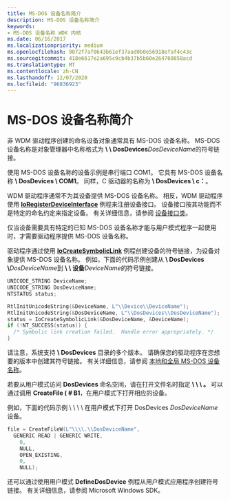 ```yaml
---
title: MS-DOS 设备名称简介
description: MS-DOS 设备名称简介
keywords:
- MS-DOS 设备名称 WDK 内核
ms.date: 06/16/2017
ms.localizationpriority: medium
ms.openlocfilehash: 9072f7af0643b61ef37aad0b0e56918efaf4c43c
ms.sourcegitcommit: 418e6617e2a695c9cb4b37b5b60e264760858acd
ms.translationtype: MT
ms.contentlocale: zh-CN
ms.lasthandoff: 12/07/2020
ms.locfileid: "96836923"
---
```

# <a name="introduction-to-ms-dos-device-names"></a>MS-DOS 设备名称简介





非 WDM 驱动程序创建的命名设备对象通常具有 MS-DOS 设备名称。 MS-DOS 设备名称是对象管理器中名称格式为 **\\ \\ DosDevices**<em>DosDeviceName</em>的符号链接。

使用 MS-DOS 设备名称的设备示例是串行端口 COM1。 它具有 MS-DOS 设备名称 **\\ DosDevices \\ COM1**。 同样，C 驱动器的名称为 **\\ DosDevices \\ c：**。

WDM 驱动程序通常不为其设备提供 MS-DOS 设备名称。 相反，WDM 驱动程序使用 [**IoRegisterDeviceInterface**](/windows-hardware/drivers/ddi/wdm/nf-wdm-ioregisterdeviceinterface) 例程来注册设备接口。 设备接口按其功能而不是特定的命名约定来指定设备。 有关详细信息，请参阅 [设备接口类](../install/overview-of-device-interface-classes.md)。

仅当设备需要具有特定的已知 MS-DOS 设备名称才能与用户模式程序一起使用时，才需要驱动程序提供 MS-DOS 设备名称。

驱动程序通过使用 [**IoCreateSymbolicLink**](/windows-hardware/drivers/ddi/wdm/nf-wdm-iocreatesymboliclink) 例程创建设备的符号链接，为设备对象提供 MS-DOS 设备名称。 例如，下面的代码示例创建从 **\\ DosDevices \\**<em>DosDeviceName</em>到 **\\ \\ 设备**<em>DeviceName</em>的符号链接。

```cpp
UNICODE_STRING DeviceName;
UNICODE_STRING DosDeviceName;
NTSTATUS status;

RtlInitUnicodeString(&DeviceName, L"\\Device\\DeviceName");
RtlInitUnicodeString(&DosDeviceName, L"\\DosDevices\\DosDeviceName");
status = IoCreateSymbolicLink(&DosDeviceName, &DeviceName);
if (!NT_SUCCESS(status)) {
  /* Symbolic link creation failed.  Handle error appropriately. */
}
```

请注意，系统支持 **\\ DosDevices** 目录的多个版本。 请确保您的驱动程序在您想要的版本中创建其符号链接。 有关详细信息，请参阅 [本地和全局 MS-DOS 设备名称](local-and-global-ms-dos-device-names.md)。

若要从用户模式访问 **DosDevices** 命名空间，请在打开文件名时指定 **\\ \\ \\ 。** 可以通过调用 **CreateFile ( # B1**，在用户模式下打开相应的设备。

例如，下面的代码示例 \\ \\ \\ \\ 在用户模式下打开 DosDevices *DosDeviceName* 设备。

```cpp
file = CreateFileW(L"\\\\.\\DosDeviceName",
  GENERIC READ | GENERIC WRITE,
    0,
    NULL,
    OPEN_EXISTING,
    0,
    NULL);
```

还可以通过使用用户模式 **DefineDosDevice** 例程从用户模式应用程序创建符号链接。 有关详细信息，请参阅 Microsoft Windows SDK。

 

